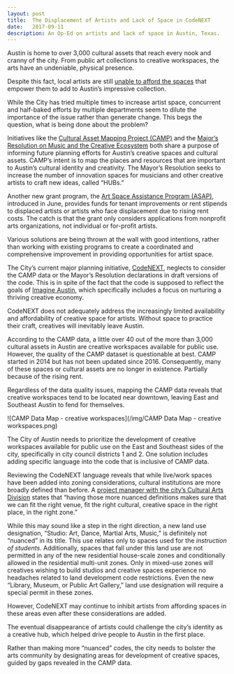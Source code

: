 ```yaml
---
layout: post
title:  The Displacement of Artists and Lack of Space in CodeNEXT
date:   2017-09-11
description: An Op-Ed on artists and lack of space in Austin, Texas. 
---
```


Austin is home to over 3,000 cultural assets that reach every nook and cranny of the city. 
From public art collections to creative workspaces, the arts have an undeniable, physical presence. 

Despite this fact, local artists are still 
[unable to afford the spaces](https://www.austinchronicle.com/music/2016-05-27/we-cant-make-it-here-anymore/) 
that empower them to add to Austin’s impressive collection. 

While the City has tried multiple times to increase artist space, concurrent and half-baked efforts by 
multiple departments seem to dilute the importance of the issue rather than generate change. This 
begs the question, what is being done about the problem?  

Initiatives like the [Cultural Asset Mapping Project (CAMP)](https://austintexas.gov/department/cultural-asset-mapping-project)
and the [Major’s Resolution on Music and the Creative Ecosystem](https://www.austinchronicle.com/arts/2017-02-24/mayors-omnibus-resolution-a-year-later/) 
both share a purpose of informing future planning efforts for Austin’s creative spaces and cultural assets. 
CAMP’s intent is to map the places and resources that are important to Austin’s cultural identity and creativity. 
The Mayor’s Resolution seeks to increase the number of innovation spaces for musicians and other creative artists 
to craft new ideas, called “HUBs.” 

Another new grant program, the [Art Space Assistance Program (ASAP)](austintexas.gov/page/art-space-assistance-program-asap), 
introduced in June, provides funds for tenant improvements or rent stipends to displaced artists or artists who face 
displacement due to rising rent costs. The catch is that the grant only considers applications from nonprofit arts 
organizations, not individual or for-profit artists. 

Various solutions are being thrown at the wall with good intentions, rather than working with existing programs to 
create a coordinated and comprehensive improvement in providing opportunities for artist space.

The City’s current major planning initiative, [CodeNEXT](https://www.austintexas.gov/codenext), neglects to 
consider the CAMP data or the Mayor’s Resolution declarations in draft versions of the code. This is in spite 
of the fact that the code is supposed to reflect the goals of 
[Imagine Austin](http://www.austintexas.gov/page/creativeeconomy), which specifically includes a focus on nurturing 
a thriving creative economy. 

CodeNEXT does not adequately address the increasingly limited availability and affordability of creative space for 
artists. Without space to practice their craft, creatives will inevitably leave Austin. 

According to the CAMP data, a little over 40 out of the more than 3,000 cultural assets in Austin are creative workspaces 
available for public use. However, the quality of the CAMP dataset is questionable at best. CAMP started in 2014 but 
has not been updated since 2016. Consequently, many of these spaces or cultural assets are no longer in existence. 
Partially because of the rising rent. 

Regardless of the data quality issues, mapping the CAMP data reveals that creative workspaces tend to be located 
near downtown, leaving East and Southeast Austin to fend for themselves.

![CAMP Data Map - creative workspaces](/img/CAMP Data Map - creative workspaces.png)

The City of Austin needs to prioritize the development of creative workspaces available for public use on the East 
and Southeast sides of the city, specifically in city council districts 1 and 2. One solution includes adding 
specific language into the code that is inclusive of CAMP data.

Reviewing the CodeNEXT language reveals that while live/work spaces have been added into zoning considerations, 
cultural institutions are more broadly defined than before. A 
[project manager with the city’s Cultural Arts Division](http://kut.org/post/how-will-codenext-apply-arts-spaces-austin) states that 
“having those more nuanced definitions makes sure that we can fit the right venue, fit the right cultural, 
creative space in the right place, in the right zone.”  

While this may sound like a step in the right direction, a new land use designation, 
“Studio: Art, Dance, Martial Arts, Music,” is definitely not “nuanced” in its title. This use relates only to spaces used 
for the *instruction of students*. Additionally, spaces that fall under this land use are not permitted in any of the 
new residential house-scale zones and conditionally allowed in the residential multi-unit zones. Only in mixed-use zones 
will creatives wishing to build studios and creative spaces experience no headaches related to land development code 
restrictions. Even the new “Library, Museum, or Public Art Gallery,” land use designation will require a special 
permit in these zones. 

However, CodeNEXT may continue to inhibit artists from affording spaces in these areas even after these considerations 
are added. 

The eventual disappearance of artists could challenge the city’s identity as a creative hub, which helped drive 
people to Austin in the first place.

Rather than making more “nuanced” codes, the city needs to bolster the arts community by designating areas for 
development of creative spaces, guided by gaps revealed in the CAMP data.
